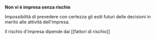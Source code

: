 
**Non vi è impresa senza rischio**

Impossibilità di prevedere con certezza gli esiti futuri delle decisioni in merito alle attività dell'impresa. 

Il rischio d'impresa dipende dai [[fattori di rischio]]